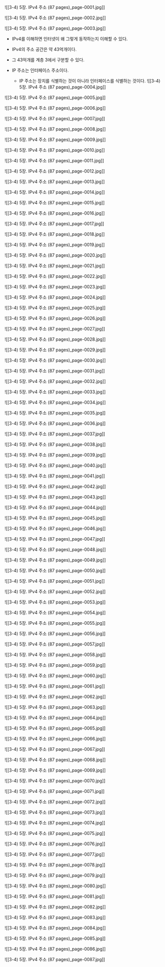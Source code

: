 ![[3-4) 5장. IPv4 주소 (87 pages)_page-0001.jpg]]

![[3-4) 5장. IPv4 주소 (87 pages)_page-0002.jpg]]

![[3-4) 5장. IPv4 주소 (87 pages)_page-0003.jpg]]
- IPv4를 이해하면 인터넷이 왜 그렇게 동작하는지 이해할 수 있다.

- IPv4의 주소 공간은 약 43억개이다.
- 그 43억개를 계층 3에서 구분할 수 있다.
- IP 주소는 인터페이스 주소이다.
	- IP 주소는 장치를 식별하는 것이 아니라 인터페이스를 식별하는 것이다.
![[3-4) 5장. IPv4 주소 (87 pages)_page-0004.jpg]]

![[3-4) 5장. IPv4 주소 (87 pages)_page-0005.jpg]]

![[3-4) 5장. IPv4 주소 (87 pages)_page-0006.jpg]]

![[3-4) 5장. IPv4 주소 (87 pages)_page-0007.jpg]]

![[3-4) 5장. IPv4 주소 (87 pages)_page-0008.jpg]]

![[3-4) 5장. IPv4 주소 (87 pages)_page-0009.jpg]]

![[3-4) 5장. IPv4 주소 (87 pages)_page-0010.jpg]]

![[3-4) 5장. IPv4 주소 (87 pages)_page-0011.jpg]]

![[3-4) 5장. IPv4 주소 (87 pages)_page-0012.jpg]]

![[3-4) 5장. IPv4 주소 (87 pages)_page-0013.jpg]]

![[3-4) 5장. IPv4 주소 (87 pages)_page-0014.jpg]]

![[3-4) 5장. IPv4 주소 (87 pages)_page-0015.jpg]]

![[3-4) 5장. IPv4 주소 (87 pages)_page-0016.jpg]]

![[3-4) 5장. IPv4 주소 (87 pages)_page-0017.jpg]]

![[3-4) 5장. IPv4 주소 (87 pages)_page-0018.jpg]]

![[3-4) 5장. IPv4 주소 (87 pages)_page-0019.jpg]]

![[3-4) 5장. IPv4 주소 (87 pages)_page-0020.jpg]]

![[3-4) 5장. IPv4 주소 (87 pages)_page-0021.jpg]]

![[3-4) 5장. IPv4 주소 (87 pages)_page-0022.jpg]]

![[3-4) 5장. IPv4 주소 (87 pages)_page-0023.jpg]]

![[3-4) 5장. IPv4 주소 (87 pages)_page-0024.jpg]]

![[3-4) 5장. IPv4 주소 (87 pages)_page-0025.jpg]]

![[3-4) 5장. IPv4 주소 (87 pages)_page-0026.jpg]]

![[3-4) 5장. IPv4 주소 (87 pages)_page-0027.jpg]]

![[3-4) 5장. IPv4 주소 (87 pages)_page-0028.jpg]]

![[3-4) 5장. IPv4 주소 (87 pages)_page-0029.jpg]]

![[3-4) 5장. IPv4 주소 (87 pages)_page-0030.jpg]]

![[3-4) 5장. IPv4 주소 (87 pages)_page-0031.jpg]]

![[3-4) 5장. IPv4 주소 (87 pages)_page-0032.jpg]]

![[3-4) 5장. IPv4 주소 (87 pages)_page-0033.jpg]]

![[3-4) 5장. IPv4 주소 (87 pages)_page-0034.jpg]]

![[3-4) 5장. IPv4 주소 (87 pages)_page-0035.jpg]]

![[3-4) 5장. IPv4 주소 (87 pages)_page-0036.jpg]]

![[3-4) 5장. IPv4 주소 (87 pages)_page-0037.jpg]]

![[3-4) 5장. IPv4 주소 (87 pages)_page-0038.jpg]]

![[3-4) 5장. IPv4 주소 (87 pages)_page-0039.jpg]]

![[3-4) 5장. IPv4 주소 (87 pages)_page-0040.jpg]]

![[3-4) 5장. IPv4 주소 (87 pages)_page-0041.jpg]]

![[3-4) 5장. IPv4 주소 (87 pages)_page-0042.jpg]]

![[3-4) 5장. IPv4 주소 (87 pages)_page-0043.jpg]]

![[3-4) 5장. IPv4 주소 (87 pages)_page-0044.jpg]]

![[3-4) 5장. IPv4 주소 (87 pages)_page-0045.jpg]]

![[3-4) 5장. IPv4 주소 (87 pages)_page-0046.jpg]]

![[3-4) 5장. IPv4 주소 (87 pages)_page-0047.jpg]]

![[3-4) 5장. IPv4 주소 (87 pages)_page-0048.jpg]]

![[3-4) 5장. IPv4 주소 (87 pages)_page-0049.jpg]]

![[3-4) 5장. IPv4 주소 (87 pages)_page-0050.jpg]]

![[3-4) 5장. IPv4 주소 (87 pages)_page-0051.jpg]]

![[3-4) 5장. IPv4 주소 (87 pages)_page-0052.jpg]]

![[3-4) 5장. IPv4 주소 (87 pages)_page-0053.jpg]]

![[3-4) 5장. IPv4 주소 (87 pages)_page-0054.jpg]]

![[3-4) 5장. IPv4 주소 (87 pages)_page-0055.jpg]]

![[3-4) 5장. IPv4 주소 (87 pages)_page-0056.jpg]]

![[3-4) 5장. IPv4 주소 (87 pages)_page-0057.jpg]]

![[3-4) 5장. IPv4 주소 (87 pages)_page-0058.jpg]]

![[3-4) 5장. IPv4 주소 (87 pages)_page-0059.jpg]]

![[3-4) 5장. IPv4 주소 (87 pages)_page-0060.jpg]]

![[3-4) 5장. IPv4 주소 (87 pages)_page-0061.jpg]]

![[3-4) 5장. IPv4 주소 (87 pages)_page-0062.jpg]]

![[3-4) 5장. IPv4 주소 (87 pages)_page-0063.jpg]]

![[3-4) 5장. IPv4 주소 (87 pages)_page-0064.jpg]]

![[3-4) 5장. IPv4 주소 (87 pages)_page-0065.jpg]]

![[3-4) 5장. IPv4 주소 (87 pages)_page-0066.jpg]]

![[3-4) 5장. IPv4 주소 (87 pages)_page-0067.jpg]]

![[3-4) 5장. IPv4 주소 (87 pages)_page-0068.jpg]]

![[3-4) 5장. IPv4 주소 (87 pages)_page-0069.jpg]]

![[3-4) 5장. IPv4 주소 (87 pages)_page-0070.jpg]]

![[3-4) 5장. IPv4 주소 (87 pages)_page-0071.jpg]]

![[3-4) 5장. IPv4 주소 (87 pages)_page-0072.jpg]]

![[3-4) 5장. IPv4 주소 (87 pages)_page-0073.jpg]]

![[3-4) 5장. IPv4 주소 (87 pages)_page-0074.jpg]]

![[3-4) 5장. IPv4 주소 (87 pages)_page-0075.jpg]]

![[3-4) 5장. IPv4 주소 (87 pages)_page-0076.jpg]]

![[3-4) 5장. IPv4 주소 (87 pages)_page-0077.jpg]]

![[3-4) 5장. IPv4 주소 (87 pages)_page-0078.jpg]]

![[3-4) 5장. IPv4 주소 (87 pages)_page-0079.jpg]]

![[3-4) 5장. IPv4 주소 (87 pages)_page-0080.jpg]]

![[3-4) 5장. IPv4 주소 (87 pages)_page-0081.jpg]]

![[3-4) 5장. IPv4 주소 (87 pages)_page-0082.jpg]]

![[3-4) 5장. IPv4 주소 (87 pages)_page-0083.jpg]]

![[3-4) 5장. IPv4 주소 (87 pages)_page-0084.jpg]]

![[3-4) 5장. IPv4 주소 (87 pages)_page-0085.jpg]]

![[3-4) 5장. IPv4 주소 (87 pages)_page-0086.jpg]]

![[3-4) 5장. IPv4 주소 (87 pages)_page-0087.jpg]]